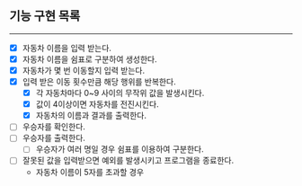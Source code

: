 ## 기능 구현 목록

***

- [x] 자동차 이름을 입력 받는다.
- [x] 자동차 이름을 쉼표로 구분하여 생성한다.
- [x] 자동차가 몇 번 이동할지 입력 받는다.
- [x] 입력 받은 이동 횟수만큼 해당 행위를 반복한다.
    - [x] 각 자동차마다 0~9 사이의 무작위 값을 발생시킨다.
    - [x] 값이 4이상이면 자동차를 전진시킨다.
    - [x] 자동차의 이름과 결과를 출력한다.
- [ ] 우승자를 확인한다.
- [ ] 우승자를 출력한다.
    - [ ] 우승자가 여러 명일 경우 쉼표를 이용하여 구분한다.
- [ ] 잘못된 값을 입력받으면 예외를 발생시키고 프로그램을 종료한다.
    - 자동차 이름이 5자를 초과할 경우
